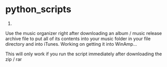 # python_scripts


1)

Use the music organizer right after downloading an album / music release archive
file to put all of its contents into your music folder in your file directory
and into iTunes. Working on getting it into WinAmp...

This will only work if you run the script immediately after downloading the zip / rar
